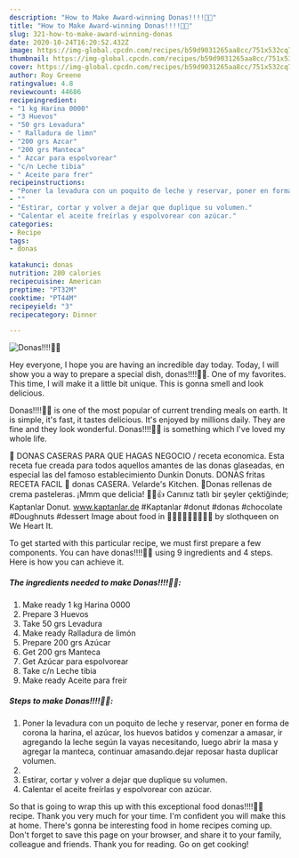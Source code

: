 ```yaml
---
description: "How to Make Award-winning Donas!!!!🍩🍩"
title: "How to Make Award-winning Donas!!!!🍩🍩"
slug: 321-how-to-make-award-winning-donas
date: 2020-10-24T16:20:52.432Z
image: https://img-global.cpcdn.com/recipes/b59d9031265aa8cc/751x532cq70/donas🍩🍩-foto-principal.jpg
thumbnail: https://img-global.cpcdn.com/recipes/b59d9031265aa8cc/751x532cq70/donas🍩🍩-foto-principal.jpg
cover: https://img-global.cpcdn.com/recipes/b59d9031265aa8cc/751x532cq70/donas🍩🍩-foto-principal.jpg
author: Roy Greene
ratingvalue: 4.8
reviewcount: 44686
recipeingredient:
- "1 kg Harina 0000"
- "3 Huevos"
- "50 grs Levadura"
- " Ralladura de limn"
- "200 grs Azcar"
- "200 grs Manteca"
- " Azcar para espolvorear"
- "c/n Leche tibia"
- " Aceite para frer"
recipeinstructions:
- "Poner la levadura con un poquito de leche y reservar, poner en forma de corona la harina, el azúcar, los huevos batidos y comenzar a amasar, ir agregando la leche según la vayas necesitando, luego abrir la masa y agregar la manteca, continuar amasando.dejar reposar hasta duplicar volumen."
- ""
- "Estirar, cortar y volver a dejar que duplique su volumen."
- "Calentar el aceite freírlas y espolvorear con azúcar."
categories:
- Recipe
tags:
- donas

katakunci: donas 
nutrition: 280 calories
recipecuisine: American
preptime: "PT32M"
cooktime: "PT44M"
recipeyield: "3"
recipecategory: Dinner

---
```



![Donas!!!!🍩🍩](https://img-global.cpcdn.com/recipes/b59d9031265aa8cc/751x532cq70/donas🍩🍩-foto-principal.jpg)

Hey everyone, I hope you are having an incredible day today. Today, I will show you a way to prepare a special dish, donas!!!!🍩🍩. One of my favorites. This time, I will make it a little bit unique. This is gonna smell and look delicious.

Donas!!!!🍩🍩 is one of the most popular of current trending meals on earth. It is simple, it's fast, it tastes delicious. It's enjoyed by millions daily. They are fine and they look wonderful. Donas!!!!🍩🍩 is something which I've loved my whole life.

🍩 DONAS CASERAS PARA QUE HAGAS NEGOCIO / receta economica. Esta receta fue creada para todos aquellos amantes de las donas glaseadas, en especial las del famoso establecimiento Dunkin Donuts. DONAS fritas RECETA FACIL 🍩 donas CASERA. Velarde&#39;s Kitchen. 🍩Donas rellenas de crema pasteleras. ¡Mmm que delicia! 🍩💕👍 Canınız tatlı bir şeyler çektiğinde; Kaptanlar Donut. www.kaptanlar.de #Kaptanlar #donut #donas #chocolate #Doughnuts #dessert Image about food in 🍝🍕🍔🍟🍗🍩🍉🍭🍓 by slothqueen on We Heart It.


To get started with this particular recipe, we must first prepare a few components. You can have donas!!!!🍩🍩 using 9 ingredients and 4 steps. Here is how you can achieve it.

<!--inarticleads1-->

##### The ingredients needed to make Donas!!!!🍩🍩:

1. Make ready 1 kg Harina 0000
1. Prepare 3 Huevos
1. Take 50 grs Levadura
1. Make ready  Ralladura de limón
1. Prepare 200 grs Azúcar
1. Get 200 grs Manteca
1. Get  Azúcar para espolvorear
1. Take c/n Leche tibia
1. Make ready  Aceite para freír




<!--inarticleads2-->

##### Steps to make Donas!!!!🍩🍩:

1. Poner la levadura con un poquito de leche y reservar, poner en forma de corona la harina, el azúcar, los huevos batidos y comenzar a amasar, ir agregando la leche según la vayas necesitando, luego abrir la masa y agregar la manteca, continuar amasando.dejar reposar hasta duplicar volumen.
1. 
1. Estirar, cortar y volver a dejar que duplique su volumen.
1. Calentar el aceite freírlas y espolvorear con azúcar.




So that is going to wrap this up with this exceptional food donas!!!!🍩🍩 recipe. Thank you very much for your time. I'm confident you will make this at home. There's gonna be interesting food in home recipes coming up. Don't forget to save this page on your browser, and share it to your family, colleague and friends. Thank you for reading. Go on get cooking!
